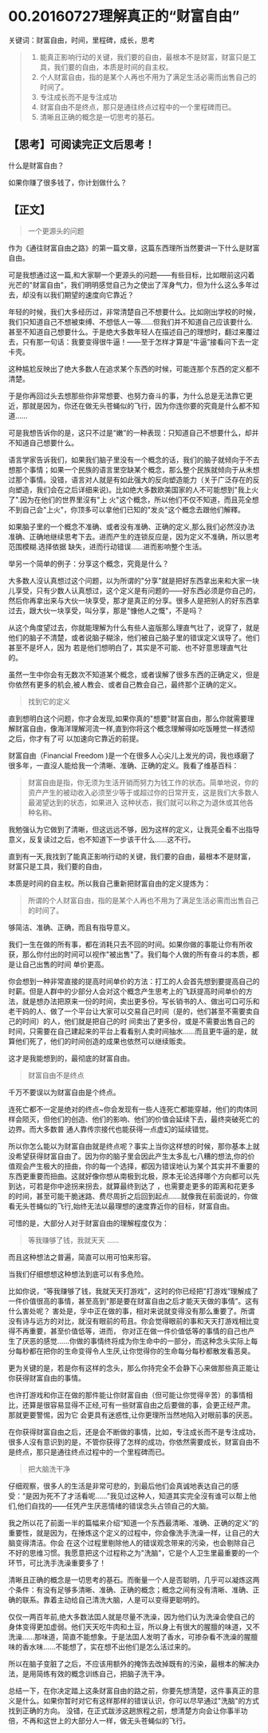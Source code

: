 # 00.20160727理解真正的“财富自由”

关键词：财富自由，时间，里程碑，成长，思考

> 1.  能真正影响行动的关键，我们要的自由，最根本不是财富，财富只是工具，我们要的自由，本质是时间的自主权。
> 2.  个人财富自由，指的是某个人再也不用为了满足生活必需而出售自己的时间了。
> 3.  专注成长而不是专注成功
> 4.  财富自由不是终点，那只是通往终点过程中的一个里程碑而已。
> 5.  清晰且正确的概念是一切思考的基石。

## 【思考】可阅读完正文后思考！

什么是财富自由？

如果你赚了很多钱了，你计划做什么？

## 【正文】

> 一个更源头的问题

作为《通往财富自由之路》的第一篇文章，这篇东西理所当然要讲一下什么是财富自由。

可是我想通过这一篇,和大家聊一个更源头的问题——有些目标，比如眼前这闪着光芒的"财富自由"，我们明明感觉自己为之使出了浑身气力，但为什么这么多年过去，却没有以我们期望的速度向它靠近？

年轻的时候，我们大多经历过，非常清楚自己不想要什么。比如刚出学校的时候，我们只知道自己不想被束缚、不想低人一等......但我们并不知道自己应该要什么.甚至不知道自己想要什么。于是绝大多数年轻人在描述自己的理想时，翻过来覆过去，只有那一句话：我要变得很牛逼！——至于怎样才算是“牛逼”接看问下去一定卡壳。

这种尴尬反映出了绝大多数人在追求某个东西的时候，可能连那个东西的定义都不清楚。

于是你再回过头去想那些你非常想要、也努力奋斗的事，为什么总是无法靠它更近，那就是因为，你还在做无头苍蝇似的飞行，因为你连你要的究竟是什么都不知道......

可是我想告诉你的是，这只不过是“嫩”的一种表现：只知道自己不想要什么，却并不知道自己想要什么。

语言学家告诉我们，如果我们脑子里没有一个概念的话，我们的脑子就倾向于不去想那个事情；如果一个民族的语言里空缺某个概念，那么整个民族就倾向于从未想过那个事情。没错，语言对人就是有如此强大的反向塑造能力（关于广泛存在的反向塑造，我们会在之后详细来说)。比如绝大多数欧美国家的人不可能想到"我上火了".因为在他们的世界里沒有"上 火"这个概念，所以他们不仅不知道，而且芫全想不到自己会"上火"，你顶多可以拿他们已知的"发炎"这个概念去跟他们解釋。

如果脑子里的一个概念不准确、或者没有准确、正确的定义,那么我们必然沒办法准确、正确地继续思考下去。进而产生的连锁反应是，因为定义不准确，所以思考范围模糊.选择依据 缺失，进而行动错误......进而影响整个生活。

举另一个简单的例子：分享这个概念，究竟是什么？

大多数人沒认真想过这个问题，以为所谓的"分享"就是把好东西拿出来和大家一块儿享受，只有少数人认真想过，这个定义是有问题的——好东西必须是你自己的，然后你再拿出来与大伙一块享受，那才是真正的分享。很多人是把别人的好东西拿过去，跟大伙一块享受，叫分享，那是"慷他人之慨"，不是吗？

从这个角度望过去，你就能理解为什么有些人盗版那么理直气壮了，说穿了，就是他们的脑子不清楚，或者说脑子糊涂，他们被自己脑子里的错误定义误导了。他们甚至不是坏人，因为 若是他们想明白了，其实是不可能、也不好意思理直气壮的。

虽然一生中你会有无数次不知道某个概念，或者误解了很多东西的正确定义，但是你依然有更多的机会,被人教会、或者自己教会自己，最终那个正确的定义。

> 找到它的定义

直到想明白这个问题，你才会发现,如果你真的"想要"财富自由，那么你就需要理解财富自由，像海洋理解河流一样,直到你将这个概念理解得如吃饭睡觉一样透彻之后，你才有了可 以加速向它靠近的前提。

财富自由（Financial Freedom )是一个在很多人心尖儿上发光的词，我也琢磨了很多年，一直沒人能给我一个清晰、准确、正确的定义。我看了维基百科：

> 财富自由是指，你无须为生活开销而努力为钱工作的状态。简单地说，你的资产产生的被动收入必须至少等于或超过你的日常开支，这是我们大多数人最渴望达到的状态，如果进入 这种状态，我们就可以称之为退休或其他各种名称。

我勉强认为它做到了清晰，但这远远不够，因为这样的定义，让我芫全看不出指导意义，反复读过之后，也不知道下一步该干什么......这不行。

直到有一天,我找到了能真正影响行动的关键，我们要的自由，最根本不是财富，财富只是工具，我们要的自由，

本质是时间的自主权。所以我自己重新把财富自由的定义提炼为：

> 所谓的个人财富自由，指的是某个人再也不用为了满足生活必需而出售自己的时间了。

够简洁、准确、正确，而且有指导意义。

我们一生在做的所有事，都在消耗只去不回的时间。如果你做的事能让你有所收获，那么你付出的时间可以视作"被出售"了。我们每个人做的所有奋斗的本质，都是让自己出售的时间 单价更高。

你会想到一种非常直接的提高时间单价的方法：打工的人会首先想到要提高自己的时薪。但是人群中的少部分人会对这个概念产生思考上的飞跃提高时间单价的方法，就是想办法把原来一份的时间，卖出更多份。写长销书的人、做出可口可乐和老干妈的人、做了一个平台让大家可以交易自己时间（是的，他们甚至不需要卖自己的时间）的人，他们就是把自己的时 间卖出了更多份，或是不需要出售自己的时间，只需要在自己建起来的平台上看看别人卖时间抽水......而且更牛逼的是，就算他们死了，他们的时间创造的成果也依然可以继续贩卖。

这才是我能想到的，最彻底的财富自由。

> 财富自由不是终点

千万不要误以为财富自由是个终点。

连死亡都不一定是绝对的终点~你会发现有一些人连死亡都能穿越，他们的肉体同样会陨灭，但他们的创造、他们的影响、他们的价值会延续下去，最终突破死亡的边界。而大多数普 通人靠传宗接代也能获得一点虚幻的延续错觉。

所以你怎么能以为财富自由就是终点呢？事实上当你这样想的时候，那你基本上就没希望获得财富自由了。因为你的脑子里会因此产生太多乱七八糟的想法,你的价值观会产生极大的扭曲，你的每一个选择，都因为错误地认为某个其实并不重要的东西更重要而扭曲。这就好像你想从南极到北极，原本无论选择哪个方向都可以先到达，可若是你中途拐来拐去，就算最终到达了 ，也需要走更多的距离和花更多的时间，甚至可能干脆迷路、费尽周折之后回到起点......就像我在前面说的，你做看无头苍蝇似的飞行,始终无法以最理想的速度靠近你的目标，财富自由。

可惜的是，大部分人对于财富自由的理解程度仅为：

> 等我赚够了钱，我就天天 ……

而且这种想法之普遍，简直可以用可怕来形容。

当我们仔细想想这种想法到底可以有多危险。

比如你说，“等我赚够了钱，我就天天打游戏"，这时的你已经把"打游戏”理解成了一件价值很高的事情，甚至高到"那是要在财富自由之后才能天天做的事情”。这有什么害处呢？ 害处是，孚中正在做的事，相对来说就变得没有那么重要了。所谓没有诗与远方的对比，就沒有眼前的苟且。你会觉得眼前的事和天天打游戏相比变得不再重要，甚至价值低等，进而， 你对正在做一件价值低等的事情的自己也产生了厌恶的感觉......你做的事情终将成为你生命中的一部分，而这种念头实际上每分每秒都在把你的生命变得令人生厌,让你觉得你的生命每分每秒都散发看恶臭。

更为关键的是，若是你有这样的念头，那么你持完全不会静下心来做那些真正能让你获得财富自由的事情。

也许打游戏和你正在做的那件能让你财富自由（但可能让你觉得辛苦）的事情相比，还算是很容易显得不正经,可有一些财富自由之后要做的事，会更正经严肃。那就更要警惕，因为它 会更具有迷惑性,让你更理所当然地陷入对眼前事的厌恶。

在你获得财富自由之后，还是会不断做的事情，比如，专注成长而不是专注成功，很多人沒有意识到的是，不管你获得了怎样的成功，你依然需要成长，财富自由不是终点，那只是通往终点过程中的一个里程碑而已。

> 把大脑洗干净

仔细观察，很多人的生活是非常可悲的，到最后他们会真诚地表达自己的感受：“是因为死不了才活看呢......”我见过这种人，知道其实完全沒有谁可以帮上他们,他们自找的——任凭产生厌恶情绪的错误念头占领自己的大脑。

我之所以花了前面一半的篇幅来介绍“知道一个东西最清晰、准确、正确的定义”的重要性，就是因为，在捶炼这个定义的过程中，你会像洗手洗澡一样，让自己的大脑变得清洁。你会 在这个过程里剔除他人的错误观念带来的污染，也会剔除自己不好的思维习惯。我愿意把这个过程称之为"洗脑"，它是个人卫生里最重要的一个环节，可比洗手洗澡重要多了！

清晰且正确的概念是一切思考的基石。而衡量一个人是否聪明，几乎可以凝炼这两个条件：有没有足够多清晰、准确、正确的概念；概念之间有没有清晰、准确、正确的联系。靠着主动给自己清洗大脑，人是可以变得更聪明的。

仅仅一两百年前,绝大多数法囯人就是尽量不洗澡，因为他们认为洗澡会使自己的身体变得更加虚弱。他们天天吃牛肉和土豆，所以身上有很大的腥膻的味道，又不洗澡......那味道，简直不能想象。于是法囯人发明了香水，可掺杂看不洗澡的腥膻味的香水味......不能想了，实在想不出他们是怎么活过来的。

所以在脑子变脏了之后，不应该用额外的掩饰去改掉既有的污染，最根本的解决办法，是用简练有效的概念训练自己，把脑子洗干净。

总结一下，在你决定踏上这条财富自由的路之前，你要先想清楚，这件事真正的意义是什么。如果你暂时对它有这样那样的错误认识，你可以尽早通过"洗脑"的方式找到正确的方向。 没错，在正式跋涉这趟旅程之前，想清楚方向会让你事半功倍，不再和这世上的大部分人一样，做无头苍蝇似的飞行。
